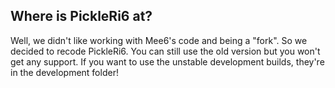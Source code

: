 ## Where is PickleRi6 at?
Well, we didn't like working with Mee6's code and being a "fork". So we decided to recode PickleRi6. You can still use the old version but you won't get any support. If you want to use the unstable development builds, they're in the development folder!